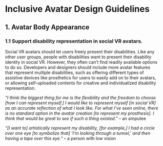 # Inclusive Avatar Design Guidelines

## 1.  Avatar Body Appearance
### 1.1 Support disability representation in social VR avatars.

Social VR avatars should let users freely present their disabilities. Like any other user groups, people with disabilities want to present their disability identity in social VR. However, they often can’t find readily available options to do so. Developers and designers should include more avatar features that represent multiple disabilities, such as offering different types of assistive devices like prosthetics for users to easily add on to their avatars, or allowing self-uploaded contents for creative and individualized disability representation.

*“I think the biggest thing for me is the flexibility and the freedom to choose [how I can represent myself.] I would like to represent myself [in social VR] as an accurate reflection of what I look like. For what I've seen online, there is no standard option in the avatar creation [to represent my prosthesis]. I think that would be great to see if such a thing existed.”*
– an amputee

*“[I want to] artistically represent my disability, [for example,] I had a circle over one eye [to symbolize that] ‘I'm looking through a tunnel,’ and then having a tape over this eye.”*
– a person with low vision

